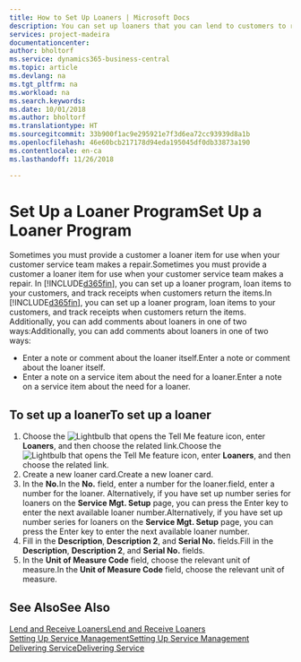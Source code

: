 ```yaml
---
title: How to Set Up Loaners | Microsoft Docs
description: You can set up loaners that you can lend to customers to replace service items while they are in service.
services: project-madeira
documentationcenter: 
author: bholtorf
ms.service: dynamics365-business-central
ms.topic: article
ms.devlang: na
ms.tgt_pltfrm: na
ms.workload: na
ms.search.keywords: 
ms.date: 10/01/2018
ms.author: bholtorf
ms.translationtype: HT
ms.sourcegitcommit: 33b900f1ac9e295921e7f3d6ea72cc93939d8a1b
ms.openlocfilehash: 46e60bcb217178d94eda195045df0db33873a190
ms.contentlocale: en-ca
ms.lasthandoff: 11/26/2018

---
```

# <a name="set-up-a-loaner-program"></a><span data-ttu-id="ac062-103">Set Up a Loaner Program</span><span class="sxs-lookup"><span data-stu-id="ac062-103">Set Up a Loaner Program</span></span>
<span data-ttu-id="ac062-104">Sometimes you must provide a customer a loaner item for use when your customer service team makes a repair.</span><span class="sxs-lookup"><span data-stu-id="ac062-104">Sometimes you must provide a customer a loaner item for use when your customer service team makes a repair.</span></span> <span data-ttu-id="ac062-105">In [!INCLUDE[d365fin](includes/d365fin_md.md)], you can set up a loaner program, loan items to your customers, and track receipts when customers return the items.</span><span class="sxs-lookup"><span data-stu-id="ac062-105">In [!INCLUDE[d365fin](includes/d365fin_md.md)], you can set up a loaner program, loan items to your customers, and track receipts when customers return the items.</span></span> <span data-ttu-id="ac062-106">Additionally, you can add comments about loaners in one of two ways:</span><span class="sxs-lookup"><span data-stu-id="ac062-106">Additionally, you can add comments about loaners in one of two ways:</span></span>  
  
* <span data-ttu-id="ac062-107">Enter a note or comment about the loaner itself.</span><span class="sxs-lookup"><span data-stu-id="ac062-107">Enter a note or comment about the loaner itself.</span></span>  
* <span data-ttu-id="ac062-108">Enter a note on a service item about the need for a loaner.</span><span class="sxs-lookup"><span data-stu-id="ac062-108">Enter a note on a service item about the need for a loaner.</span></span>  

## <a name="to-set-up-a-loaner"></a><span data-ttu-id="ac062-109">To set up a loaner</span><span class="sxs-lookup"><span data-stu-id="ac062-109">To set up a loaner</span></span>  
1. <span data-ttu-id="ac062-110">Choose the ![Lightbulb that opens the Tell Me feature](media/ui-search/search_small.png "Tell me what you want to do") icon, enter **Loaners**, and then choose the related link.</span><span class="sxs-lookup"><span data-stu-id="ac062-110">Choose the ![Lightbulb that opens the Tell Me feature](media/ui-search/search_small.png "Tell me what you want to do") icon, enter **Loaners**, and then choose the related link.</span></span>  
2. <span data-ttu-id="ac062-111">Create a new loaner card.</span><span class="sxs-lookup"><span data-stu-id="ac062-111">Create a new loaner card.</span></span> 
3. <span data-ttu-id="ac062-112">In the **No.**</span><span class="sxs-lookup"><span data-stu-id="ac062-112">In the **No.**</span></span> <span data-ttu-id="ac062-113">field, enter a number for the loaner.</span><span class="sxs-lookup"><span data-stu-id="ac062-113">field, enter a number for the loaner.</span></span> <span data-ttu-id="ac062-114">Alternatively, if you have set up number series for loaners on the **Service Mgt. Setup** page, you can press the Enter key to enter the next available loaner number.</span><span class="sxs-lookup"><span data-stu-id="ac062-114">Alternatively, if you have set up number series for loaners on the **Service Mgt. Setup** page, you can press the Enter key to enter the next available loaner number.</span></span>  
4. <span data-ttu-id="ac062-115">Fill in the **Description**, **Description 2**, and **Serial No.** fields.</span><span class="sxs-lookup"><span data-stu-id="ac062-115">Fill in the **Description**, **Description 2**, and **Serial No.** fields.</span></span>  
5. <span data-ttu-id="ac062-116">In the **Unit of Measure Code** field, choose the relevant unit of measure.</span><span class="sxs-lookup"><span data-stu-id="ac062-116">In the **Unit of Measure Code** field, choose the relevant unit of measure.</span></span>  
  
## <a name="see-also"></a><span data-ttu-id="ac062-117">See Also</span><span class="sxs-lookup"><span data-stu-id="ac062-117">See Also</span></span>
[<span data-ttu-id="ac062-118">Lend and Receive Loaners</span><span class="sxs-lookup"><span data-stu-id="ac062-118">Lend and Receive Loaners</span></span>](service-how-to-lend-receive-loaners.md)  
[<span data-ttu-id="ac062-119">Setting Up Service Management</span><span class="sxs-lookup"><span data-stu-id="ac062-119">Setting Up Service Management</span></span>](service-setup-service.md)  
[<span data-ttu-id="ac062-120">Delivering Service</span><span class="sxs-lookup"><span data-stu-id="ac062-120">Delivering Service</span></span>](service-deliver-service.md)  


